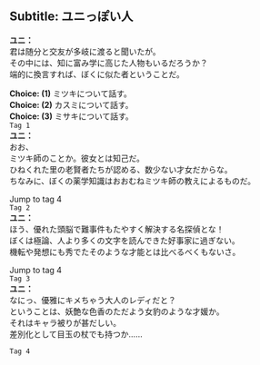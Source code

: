 # 

  
## Subtitle: ユニっぽい人
  
**ユニ：**  
君は随分と交友が多岐に渡ると聞いたが。  
その中には、知に富み学に高じた人物もいるだろうか？  
端的に換言すれば、ぼくに似た者ということだ。  
  
**Choice: (1)**  ミツキについて話す。  
**Choice: (2)**  カスミについて話す。  
**Choice: (3)**  ミサキについて話す。  
`Tag 1`  
**ユニ：**  
おお、  
ミツキ師のことか。彼女とは知己だ。  
ひねくれた里の老賢者たちが認める、数少ない才女だからな。  
ちなみに、ぼくの薬学知識はおおむねミツキ師の教えによるものだ。  
  
Jump to tag 4  
`Tag 2`  
**ユニ：**  
ほう、優れた頭脳で難事件もたやすく解決する名探偵とな！  
ぼくは極論、人より多くの文字を読んできた好事家に過ぎない。  
機転や発想にも秀でたそのような才能とは比べるべくもないさ。  
  
Jump to tag 4  
`Tag 3`  
**ユニ：**  
なにっ、優雅にキメちゃう大人のレディだと？  
ということは、妖艶な色香のただよう女豹のような才媛か。  
それはキャラ被りが甚だしい。  
差別化として目玉の杖でも持つか……  
  
`Tag 4`  
